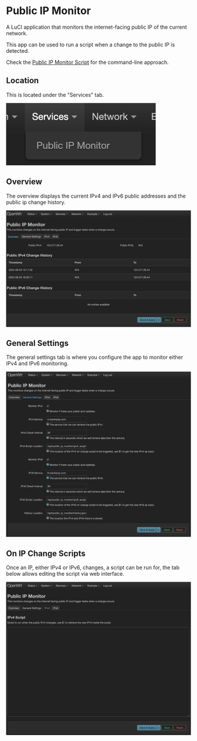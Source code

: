 # Public IP Monitor

A LuCI application that monitors the internet-facing public IP of the current network.

This app can be used to run a script when a change to the public IP is detected.

Check the [Public IP Monitor Script](https://github.com/calfeche13/public-ip-monitor-script) for the command-line approach.

## Location

This is located under the "Services" tab.

![alt text](READMEFILES/tab_location.png "Tab Location")

## Overview

The overview displays the current IPv4 and IPv6 public addresses and the public ip change history.

![alt text](READMEFILES/overview.png "Overview")

## General Settings

The general settings tab is where you configure the app to monitor either IPv4 and IPv6 monitoring.

![alt text](READMEFILES/general_settings.png "General Settings")

## On IP Change Scripts

Once an IP, either IPv4 or IPv6, changes, a script can be run for, the tab below allows editing the script via web interface.

![alt text](READMEFILES/ip_script.png "On IP Change Scripts")